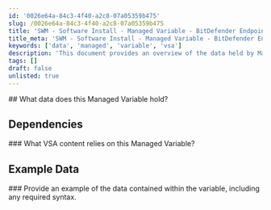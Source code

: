 ```yaml
---
id: '0026e64a-84c3-4f40-a2c8-07a05359b475'
slug: /0026e64a-84c3-4f40-a2c8-07a05359b475
title: 'SWM - Software Install - Managed Variable - BitDefender Endpoint Security Install'
title_meta: 'SWM - Software Install - Managed Variable - BitDefender Endpoint Security Install'
keywords: ['data', 'managed', 'variable', 'vsa']
description: 'This document provides an overview of the data held by Managed Variables in Kaseya VSA, including dependencies on other content and examples of the data format and syntax used.'
tags: []
draft: false
unlisted: true
---
```


<div class='text-section scrollable'>
## What data does this Managed Variable hold?

</div>

## Dependencies

<div class='text-section scrollable'>
### What VSA content relies on this Managed Variable?

</div>

## Example Data

<div class='text-section scrollable'>
### Provide an example of the data contained within the variable, including any required syntax.

</div>
